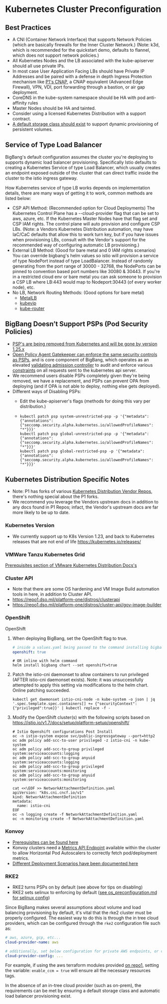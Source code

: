# Kubernetes Cluster Preconfiguration

## Best Practices

* A CNI (Container Network Interface) that supports Network Policies (which are basically firewalls for the Inner Cluster Network.) (Note: k3d, which is recommended for the quickstart demo, defaults to flannel, which does not support network policies.)
* All Kubernetes Nodes and the LB associated with the kube-apiserver should all use private IPs.
* In most case User Application Facing LBs should have Private IP Addresses and be paired with a defense in depth Ingress Protection mechanism like [P1's CNAP](https://p1.dso.mil/#/products/cnap/), a CNAP equivalent (Advanced Edge Firewall), VPN, VDI, port forwarding through a bastion, or air gap deployment.
* CoreDNS in the kube-system namespace should be HA with pod anti-affinity rules
* Master Nodes should be HA and tainted.
* Consider using a licensed Kubernetes Distribution with a support contract.
* [A default storage class should exist](default_storageclass.md) to support dynamic provisioning of persistent volumes.

## Service of Type Load Balancer

BigBang's default configuration assumes the cluster you're deploying to supports dynamic load balancer provisioning. Specifically Istio defaults to creating a Kubernetes Service of type Load Balancer, which usually creates an endpoint exposed outside of the cluster that can direct traffic inside the cluster to the istio ingress gateway.

How Kubernetes service of type LB works depends on implementation details, there are many ways of getting it to work, common methods are listed below:

* CSP API Method: (Recommended option for Cloud Deployments)
The Kubernetes Control Plane has a --cloud-provider flag that can be set to aws, azure, etc. If the Kubernetes Master Nodes have that flag set and CSP IAM rights. The control plane will auto provision and configure CSP LBs. (Note: a Vendors Kubernetes Distribution automation, may have IaC/CaC defaults that allow this to work turn key, but if you have issues when provisioning LBs, consult with the Vendor's support for the recommended way of configuring automatic LB provisioning.)
* External LB Method: (Good for bare metal and 0 IAM rights scenarios)
You can override bigbang's helm values so istio will provision a service of type NodePort instead of type LoadBalancer. Instead of randomly generating from the port range of 30000 - 32768, the NodePorts can be pinned to convention based port numbers like 30080 & 30443. If you're in a restricted cloud env or bare metal you can ask someone to provision a CSP LB where LB:443 would map to Nodeport:30443 (of every worker node), etc.
* No LB, Network Routing Methods: (Good options for bare metal)
  * [MetalLB](https://metallb.universe.tf/)
  * [kubevip](https://kube-vip.io/)
  * [kube-router](https://www.kube-router.io)

## BigBang Doesn’t Support PSPs (Pod Security Policies)

* [PSP's are being removed from Kubernetes and will be gone by version 1.25.x](https://repo1.dso.mil/platform-one/big-bang/bigbang/-/issues/10)
* [Open Policy Agent Gatekeeper can enforce the same security controls as PSPs](https://github.com/open-policy-agent/gatekeeper-library/tree/master/library/pod-security-policy#pod-security-policies), and is core component of BigBang, which operates as an elevated [validating admission controller](https://kubernetes.io/docs/reference/access-authn-authz/extensible-admission-controllers/) to audit and enforce various [constraints](https://github.com/open-policy-agent/frameworks/tree/master/constraint) on all requests sent to the kubernetes api server.
* We recommend users disable PSPs completely given they're being removed, we have a replacement, and PSPs can prevent OPA from deploying (and if OPA is not able to deploy, nothing else gets deployed).
* Different ways of Disabling PSPs:
  * Edit the kube-apiserver's flags (methods for doing this vary per distribution.)

  * ```shell
    kubectl patch psp system-unrestricted-psp -p '{"metadata": {"annotations":{"seccomp.security.alpha.kubernetes.io/allowedProfileNames": "*"}}}'
    kubectl patch psp global-unrestricted-psp -p '{"metadata": {"annotations":{"seccomp.security.alpha.kubernetes.io/allowedProfileNames": "*"}}}'
    kubectl patch psp global-restricted-psp -p '{"metadata": {"annotations":{"seccomp.security.alpha.kubernetes.io/allowedProfileNames": "*"}}}'
    ```

## Kubernetes Distribution Specific Notes

* Note: P1 has forks of various [Kubernetes Distribution Vendor Repos](https://repo1.dso.mil/platform-one/distros), there's nothing special about the P1 forks.
* We recommend you leverage the Vendors upstream docs in addition to any docs found in P1 Repos; infact, the Vendor's upstream docs are far more likely to be up to date.

### Kubernetes Version

* We currently support up to K8s Version 1.23, and back to Kubernetes releases that are not end of life https://kubernetes.io/releases/

### VMWare Tanzu Kubernetes Grid

[Prerequisites section of VMware Kubernetes Distribution Docs's](https://repo1.dso.mil/platform-one/distros/vmware/tkg#prerequisites)

### Cluster API

* Note that there are some OS hardening and VM Image Build automation tools in here, in addition to Cluster API.
* <https://repo1.dso.mil/platform-one/distros/clusterapi>
* <https://repo1.dso.mil/platform-one/distros/cluster-api/gov-image-builder>

### OpenShift

OpenShift

1) When deploying BigBang, set the OpenShift flag to true.

    ```yaml
    # inside a values.yaml being passed to the command installing bigbang
    openshift: true
    ```

    ```shell
    # OR inline with helm command
    helm install bigbang chart --set openshift=true
    ```

1) Patch the istio-cni daemonset to allow containers to run privileged (AFTER istio-cni daemonset exists).
Note: it was unsuccessfully attempted to apply this setting via modifications to the helm chart. Online patching succeeded.

    ```shell
    kubectl get daemonset istio-cni-node -n kube-system -o json | jq '.spec.template.spec.containers[] += {"securityContext":{"privileged":true}}' | kubectl replace -f -
    ```

1) Modify the OpenShift cluster(s) with the following scripts based on <https://istio.io/v1.7/docs/setup/platform-setup/openshift/>

    ```shell
    # Istio Openshift configurations Post Install
    oc -n istio-system expose svc/public-ingressgateway --port=http2
    oc adm policy add-scc-to-user privileged -z istio-cni -n kube-system
    oc adm policy add-scc-to-group privileged system:serviceaccounts:logging
    oc adm policy add-scc-to-group anyuid system:serviceaccounts:logging
    oc adm policy add-scc-to-group privileged system:serviceaccounts:monitoring
    oc adm policy add-scc-to-group anyuid system:serviceaccounts:monitoring

    cat <<\EOF >> NetworkAttachmentDefinition.yaml
    apiVersion: "k8s.cni.cncf.io/v1"
    kind: NetworkAttachmentDefinition
    metadata:
      name: istio-cni
    EOF
    oc -n logging create -f NetworkAttachmentDefinition.yaml
    oc -n monitoring create -f NetworkAttachmentDefinition.yaml
    ```

### Konvoy

* [Prerequisites can be found here](https://repo1.dso.mil/platform-one/distros/d2iq/konvoy/konvoy/-/tree/master/docs/1.5.0#prerequisites)
* Konvoy clusters need a [Metrics API Endpoint](https://github.com/kubernetes/metrics#resource-metrics-api) available within the cluster to allow Horizontal Pod Autoscalers to correctly fetch pod/deployment metrics.
* [Different Deployment Scenarios have been documented here](https://repo1.dso.mil/platform-one/distros/d2iq/konvoy/konvoy/-/tree/master/docs/1.4.4/install)

### RKE2

* RKE2 turns PSPs on by default (see above for tips on disabling)
* RKE2 sets selinux to enforcing by default ([see os_preconfiguration.md for selinux config](os_preconfiguration.md))

Since BigBang makes several assumptions about volume and load balancing provisioning by default, it's vital that the rke2 cluster must be properly configured.  The easiest way to do this is through the in tree cloud providers, which can be configured through the `rke2` configuration file such as:

```yaml
# aws, azure, gcp, etc...
cloud-provider-name: aws

# additionally, set below configuration for private AWS endpoints, or custom regions such as (T)C2S (us-iso-east-1, us-iso-b-east-1)
cloud-provider-config: ...
```

For example, if using the aws terraform modules provided [on repo1](https://repo1.dso.mil/platform-one/distros/rancher-federal/rke2/rke2-aws-terraform), setting the variable: `enable_ccm = true` will ensure all the necessary resources tags.

In the absence of an in-tree cloud provider (such as on-prem), the requirements can be met by ensuring a default storage class and automatic load balancer provisioning exist.
